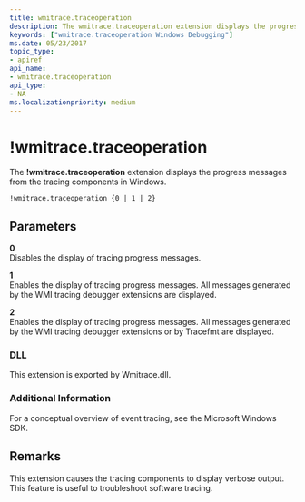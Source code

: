 ```yaml
---
title: wmitrace.traceoperation
description: The wmitrace.traceoperation extension displays the progress messages from the tracing components in Windows.
keywords: ["wmitrace.traceoperation Windows Debugging"]
ms.date: 05/23/2017
topic_type:
- apiref
api_name:
- wmitrace.traceoperation
api_type:
- NA
ms.localizationpriority: medium
---
```


# !wmitrace.traceoperation


The **!wmitrace.traceoperation** extension displays the progress messages from the tracing components in Windows.

```dbgcmd
!wmitrace.traceoperation {0 | 1 | 2} 
```

## <span id="ddk__wmitrace_traceoperation_dbg"></span><span id="DDK__WMITRACE_TRACEOPERATION_DBG"></span>Parameters


<span id="_______0______"></span> **0**   
Disables the display of tracing progress messages.

<span id="_______1______"></span> **1**   
Enables the display of tracing progress messages. All messages generated by the WMI tracing debugger extensions are displayed.

<span id="_______2______"></span> **2**   
Enables the display of tracing progress messages. All messages generated by the WMI tracing debugger extensions or by Tracefmt are displayed.

### <span id="DLL"></span><span id="dll"></span>DLL

This extension is exported by Wmitrace.dll.


### <span id="Additional_Information"></span><span id="additional_information"></span><span id="ADDITIONAL_INFORMATION"></span>Additional Information

For a conceptual overview of event tracing, see the Microsoft Windows SDK.

Remarks
-------

This extension causes the tracing components to display verbose output. This feature is useful to troubleshoot software tracing.

 

 





